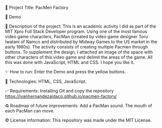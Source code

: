 📌 Project Title: PacMen Factory

👀 Demo

🎯 Description of the project: This is an academic activity I did as part of the MIT Xpro Full Stack Developer program. Using one of the most famous video game characters, PacMan (created by video game designer Toru Iwatani of Namco and distributed by Midway Games to the US market in the early 1980s). The activity consists of creating multiple Pacmen through buttons. To supplement the design, I attached an image of the space with other characters of this video game and delimit the areas of the game. All this was done with JavaScript, HTML and CSS. I hope you like it.

✨ How to run: Enter the Demo and press the yellow buttons.

🚀 Technologies: HTML, CSS, JavaScript.

✅ Requirements: Installing Git and copy the repository https://ivanhernandezaldaco.github.io/pacmen-factory/

♻️ Roadmap of future improvements: Add a PacMan sound. The mouth of each PacMan can move.

©️ License information: This repository was made under the MIT License.
